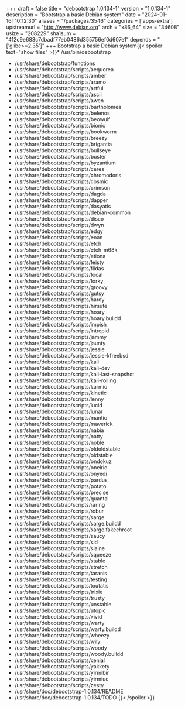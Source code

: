 +++
draft = false
title = "debootstrap 1.0.134-1"
version = "1.0.134-1"
description = "Bootstrap a basic Debian system"
date = "2024-01-16T10:12:30"
aliases = "/packages/3546"
categories = ['apps-extra']
upstreamurl = "http://www.debian.org"
arch = "x86_64"
size = "34608"
usize = "208229"
sha1sum = "412c9e683c7dbadf77eb0486d355756ef0d607e1"
depends = "['glibc>=2.35']"
+++
Bootstrap a basic Debian system{{< spoiler text="show files" >}}* /usr/bin/debootstrap
* /usr/share/debootstrap/functions
* /usr/share/debootstrap/scripts/aequorea
* /usr/share/debootstrap/scripts/amber
* /usr/share/debootstrap/scripts/aramo
* /usr/share/debootstrap/scripts/artful
* /usr/share/debootstrap/scripts/ascii
* /usr/share/debootstrap/scripts/awen
* /usr/share/debootstrap/scripts/bartholomea
* /usr/share/debootstrap/scripts/belenos
* /usr/share/debootstrap/scripts/beowulf
* /usr/share/debootstrap/scripts/bionic
* /usr/share/debootstrap/scripts/bookworm
* /usr/share/debootstrap/scripts/breezy
* /usr/share/debootstrap/scripts/brigantia
* /usr/share/debootstrap/scripts/bullseye
* /usr/share/debootstrap/scripts/buster
* /usr/share/debootstrap/scripts/byzantium
* /usr/share/debootstrap/scripts/ceres
* /usr/share/debootstrap/scripts/chromodoris
* /usr/share/debootstrap/scripts/cosmic
* /usr/share/debootstrap/scripts/crimson
* /usr/share/debootstrap/scripts/dagda
* /usr/share/debootstrap/scripts/dapper
* /usr/share/debootstrap/scripts/dasyatis
* /usr/share/debootstrap/scripts/debian-common
* /usr/share/debootstrap/scripts/disco
* /usr/share/debootstrap/scripts/dwyn
* /usr/share/debootstrap/scripts/edgy
* /usr/share/debootstrap/scripts/eoan
* /usr/share/debootstrap/scripts/etch
* /usr/share/debootstrap/scripts/etch-m68k
* /usr/share/debootstrap/scripts/etiona
* /usr/share/debootstrap/scripts/feisty
* /usr/share/debootstrap/scripts/flidas
* /usr/share/debootstrap/scripts/focal
* /usr/share/debootstrap/scripts/forky
* /usr/share/debootstrap/scripts/groovy
* /usr/share/debootstrap/scripts/gutsy
* /usr/share/debootstrap/scripts/hardy
* /usr/share/debootstrap/scripts/hirsute
* /usr/share/debootstrap/scripts/hoary
* /usr/share/debootstrap/scripts/hoary.buildd
* /usr/share/debootstrap/scripts/impish
* /usr/share/debootstrap/scripts/intrepid
* /usr/share/debootstrap/scripts/jammy
* /usr/share/debootstrap/scripts/jaunty
* /usr/share/debootstrap/scripts/jessie
* /usr/share/debootstrap/scripts/jessie-kfreebsd
* /usr/share/debootstrap/scripts/kali
* /usr/share/debootstrap/scripts/kali-dev
* /usr/share/debootstrap/scripts/kali-last-snapshot
* /usr/share/debootstrap/scripts/kali-rolling
* /usr/share/debootstrap/scripts/karmic
* /usr/share/debootstrap/scripts/kinetic
* /usr/share/debootstrap/scripts/lenny
* /usr/share/debootstrap/scripts/lucid
* /usr/share/debootstrap/scripts/lunar
* /usr/share/debootstrap/scripts/mantic
* /usr/share/debootstrap/scripts/maverick
* /usr/share/debootstrap/scripts/nabia
* /usr/share/debootstrap/scripts/natty
* /usr/share/debootstrap/scripts/noble
* /usr/share/debootstrap/scripts/oldoldstable
* /usr/share/debootstrap/scripts/oldstable
* /usr/share/debootstrap/scripts/ondokuz
* /usr/share/debootstrap/scripts/oneiric
* /usr/share/debootstrap/scripts/onyedi
* /usr/share/debootstrap/scripts/pardus
* /usr/share/debootstrap/scripts/potato
* /usr/share/debootstrap/scripts/precise
* /usr/share/debootstrap/scripts/quantal
* /usr/share/debootstrap/scripts/raring
* /usr/share/debootstrap/scripts/robur
* /usr/share/debootstrap/scripts/sarge
* /usr/share/debootstrap/scripts/sarge.buildd
* /usr/share/debootstrap/scripts/sarge.fakechroot
* /usr/share/debootstrap/scripts/saucy
* /usr/share/debootstrap/scripts/sid
* /usr/share/debootstrap/scripts/slaine
* /usr/share/debootstrap/scripts/squeeze
* /usr/share/debootstrap/scripts/stable
* /usr/share/debootstrap/scripts/stretch
* /usr/share/debootstrap/scripts/taranis
* /usr/share/debootstrap/scripts/testing
* /usr/share/debootstrap/scripts/toutatis
* /usr/share/debootstrap/scripts/trixie
* /usr/share/debootstrap/scripts/trusty
* /usr/share/debootstrap/scripts/unstable
* /usr/share/debootstrap/scripts/utopic
* /usr/share/debootstrap/scripts/vivid
* /usr/share/debootstrap/scripts/warty
* /usr/share/debootstrap/scripts/warty.buildd
* /usr/share/debootstrap/scripts/wheezy
* /usr/share/debootstrap/scripts/wily
* /usr/share/debootstrap/scripts/woody
* /usr/share/debootstrap/scripts/woody.buildd
* /usr/share/debootstrap/scripts/xenial
* /usr/share/debootstrap/scripts/yakkety
* /usr/share/debootstrap/scripts/yirmibir
* /usr/share/debootstrap/scripts/yirmiuc
* /usr/share/debootstrap/scripts/zesty
* /usr/share/doc/debootstrap-1.0.134/README
* /usr/share/doc/debootstrap-1.0.134/TODO
{{< /spoiler >}}